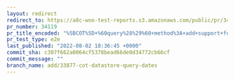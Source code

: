 ```yaml
---
layout: redirect
redirect_to: https://a8c-woo-test-reports.s3.amazonaws.com/public/pr/34119/e2e/index.html
pr_number: 34119
pr_title_encoded: "%5BCOT%5D+%60query%28%29%60+method%3A+add+support+for+date+queries"
pr_test_type: e2e
last_published: "2022-08-02 18:36:45 +0000"
commit_sha: c307f662a0064cf5378bead66de0d34772cb66cf
commit_message: ""
branch_name: add/33877-cot-datastore-query-dates
---
```

